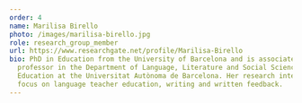 ```yaml
---
order: 4
name: Marilisa Birello
photo: /images/marilisa-birello.jpg
role: research_group_member
url: https://www.researchgate.net/profile/Marilisa-Birello
bio: PhD in Education from the University of Barcelona and is associate
  professor in the Department of Language, Literature and Social Sciences
  Education at the Universitat Autònoma de Barcelona. Her research interests
  focus on language teacher education, writing and written feedback.
---
```

